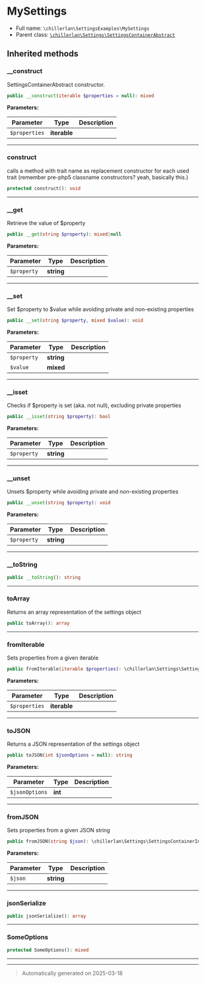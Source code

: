 
# MySettings





* Full name: `\chillerlan\SettingsExamples\MySettings`
* Parent class: [`\chillerlan\Settings\SettingsContainerAbstract`](../Settings/SettingsContainerAbstract.md)






## Inherited methods


### __construct

SettingsContainerAbstract constructor.

```php
public __construct(iterable $properties = null): mixed
```








**Parameters:**

| Parameter | Type | Description |
|-----------|------|-------------|
| `$properties` | **iterable** |  |





***

### construct

calls a method with trait name as replacement constructor for each used trait
(remember pre-php5 classname constructors? yeah, basically this.)

```php
protected construct(): void
```












***

### __get

Retrieve the value of $property

```php
public __get(string $property): mixed|null
```








**Parameters:**

| Parameter | Type | Description |
|-----------|------|-------------|
| `$property` | **string** |  |





***

### __set

Set $property to $value while avoiding private and non-existing properties

```php
public __set(string $property, mixed $value): void
```








**Parameters:**

| Parameter | Type | Description |
|-----------|------|-------------|
| `$property` | **string** |  |
| `$value` | **mixed** |  |





***

### __isset

Checks if $property is set (aka. not null), excluding private properties

```php
public __isset(string $property): bool
```








**Parameters:**

| Parameter | Type | Description |
|-----------|------|-------------|
| `$property` | **string** |  |





***

### __unset

Unsets $property while avoiding private and non-existing properties

```php
public __unset(string $property): void
```








**Parameters:**

| Parameter | Type | Description |
|-----------|------|-------------|
| `$property` | **string** |  |





***

### __toString



```php
public __toString(): string
```












***

### toArray

Returns an array representation of the settings object

```php
public toArray(): array
```












***

### fromIterable

Sets properties from a given iterable

```php
public fromIterable(iterable $properties): \chillerlan\Settings\SettingsContainerInterface
```








**Parameters:**

| Parameter | Type | Description |
|-----------|------|-------------|
| `$properties` | **iterable** |  |





***

### toJSON

Returns a JSON representation of the settings object

```php
public toJSON(int $jsonOptions = null): string
```








**Parameters:**

| Parameter | Type | Description |
|-----------|------|-------------|
| `$jsonOptions` | **int** |  |





***

### fromJSON

Sets properties from a given JSON string

```php
public fromJSON(string $json): \chillerlan\Settings\SettingsContainerInterface
```








**Parameters:**

| Parameter | Type | Description |
|-----------|------|-------------|
| `$json` | **string** |  |





***

### jsonSerialize



```php
public jsonSerialize(): array
```












***

### SomeOptions



```php
protected SomeOptions(): mixed
```












***


***
> Automatically generated on 2025-03-18
